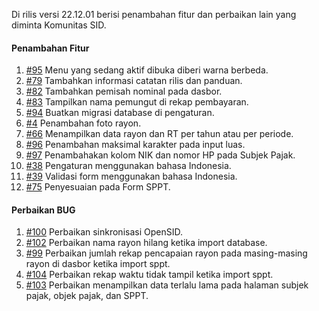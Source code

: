 Di rilis versi 22.12.01 berisi penambahan fitur dan perbaikan lain yang diminta Komunitas SID.

#### Penambahan Fitur

1. [#95](https://github.com/OpenSID/wiki-pbb/issues/95) Menu yang sedang aktif dibuka diberi warna berbeda.
2. [#79](https://github.com/OpenSID/wiki-pbb/issues/79) Tambahkan informasi catatan rilis dan panduan.
3. [#82](https://github.com/OpenSID/wiki-pbb/issues/82) Tambahkan pemisah nominal pada dasbor.
4. [#83](https://github.com/OpenSID/wiki-pbb/issues/83) Tampilkan nama pemungut di rekap pembayaran.
5. [#94](https://github.com/OpenSID/wiki-pbb/issues/94) Buatkan migrasi database di pengaturan.
6. [#4](https://github.com/OpenSID/wiki-pbb/issues/4) Penambahan foto rayon.
7. [#66](https://github.com/OpenSID/wiki-pbb/issues/66) Menampilkan data rayon dan RT per tahun atau per periode.
8. [#96](https://github.com/OpenSID/wiki-pbb/issues/96) Penambahan maksimal karakter pada input luas.
9. [#97](https://github.com/OpenSID/wiki-pbb/issues/97) Penambahakan kolom NIK dan nomor HP pada Subjek Pajak.
10. [#38](https://github.com/OpenSID/wiki-pbb/issues/38) Pengaturan menggunakan bahasa Indonesia.
11. [#39](https://github.com/OpenSID/wiki-pbb/issues/39) Validasi form menggunakan bahasa Indonesia.
12. [#75](https://github.com/OpenSID/wiki-pbb/issues/75) Penyesuaian pada Form SPPT.

#### Perbaikan BUG

1. [#100](https://github.com/OpenSID/wiki-pbb/issues/100) Perbaikan sinkronisasi OpenSID.
2. [#102](https://github.com/OpenSID/wiki-pbb/issues/102) Perbaikan nama rayon hilang ketika import database.
3. [#99](https://github.com/OpenSID/wiki-pbb/issues/99) Perbaikan jumlah rekap pencapaian rayon pada masing-masing rayon di dasbor ketika import sppt.
4. [#104](https://github.com/OpenSID/wiki-pbb/issues/104) Perbaikan rekap waktu tidak tampil ketika import sppt.
5. [#103](https://github.com/OpenSID/wiki-pbb/issues/103) Perbaikan menampilkan data terlalu lama pada halaman subjek pajak, objek pajak, dan SPPT.
